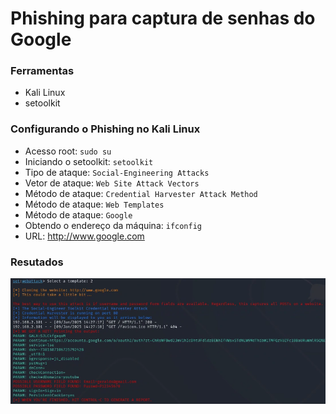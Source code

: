 # Phishing para captura de senhas do Google

### Ferramentas

- Kali Linux
- setoolkit

### Configurando o Phishing no Kali Linux

- Acesso root: ``` sudo su ```
- Iniciando o setoolkit: ``` setoolkit ```
- Tipo de ataque: ``` Social-Engineering Attacks ```
- Vetor de ataque: ``` Web Site Attack Vectors ```
- Método de ataque: ```Credential Harvester Attack Method ```
- Método de ataque: ``` Web Templates ```
- Método de ataque: ``` Google ```
- Obtendo o endereço da máquina: ``` ifconfig ```
- URL: http://www.google.com

### Resutados
![Alt text](./login.PNG "Optional title")
